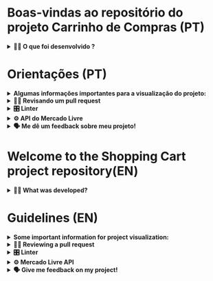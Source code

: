 # Boas-vindas ao repositório do projeto Carrinho de Compras (PT)

<details>
  <summary><strong>👨‍💻 O que foi desenvolvido ?</strong></summary><br />

**carrinho de compras** totalmente dinâmico! 🛒

Para isso, foi consuido dados diretamente de uma **API!** 🤩

E não para por aí! 🤩

Nesse projeto foi colocado em prática o desenvolvimento orientado a testes, o famoso TDD (Test Driven Development)! Que ajuda a garantir um código de qualidade, percebendo os casos de uso da sua aplicação e garantindo que ela está funcionando da maneira correta! 🚀

</details>


# Orientações (PT)

<details>
  <summary><strong>Algumas informações importantes para a visualização do projeto:</strong></summary><br />

1. Clone o repositório

- `git clone git@github.com:tryber/sd-028-b-project-shopping-cart.git`.
- Entre na pasta do repositório que você acabou de clonar:
  - `cd sd-028-b-project-shopping-cart`

2. Instale as dependências e inicialize o projeto

- Instale as dependências:
  - `npm install`

3. Para a visualização do Código:
  - `digite no terminal "npm start"`

4. Para rodar os testes:
  - `digite no terminal "npm run test"`

</details>

<details>
  <summary><strong>🕵🏿 Revisando um pull request</strong></summary><br />

  Caso queira deixar um Code Review eu vou adorar, fique a vontade!

</details>

<details>
  <summary><strong>🎛 Linter</strong></summary><br />

Para garantir a qualidade do código, foi utilizado neste projeto os linters `ESLint` e `Stylelint`.
Assim o código estará alinhado com as boas práticas de desenvolvimento, sendo mais legível
e de fácil manutenção!
</details>

<details>
<summary><strong>⚙️ API do Mercado Livre</strong></summary><br />

Foi utilizado nesse projeto a API do Mercado Livre, que traz uma lista de produtos.

</details>

  <details>
    <summary><strong>🗣 Me dê um feedback sobre meu projeto!</strong></summary> <br />

  e-mail: brunagimenez97@gmail.com
  phone.:+55(11)99244-4728

  </details> 


# Welcome to the Shopping Cart project repository(EN)

<details>
  <summary><strong>👨‍💻 What was developed?</strong></summary><br />

A fully dynamic **shopping cart!** 🛒

To accomplish this, data was obtained directly from an **API!** 🤩

But that's not all! 🤩

This project put into practice test-driven development, or TDD! This helps ensure high-quality code by identifying use cases for the application and ensuring that it is working correctly! 🚀

</details>


# Guidelines (EN)
<details>
  <summary><strong>Some important information for project visualization:</strong></summary><br />

1. Clone the repository:

- `git clone git@github.com:tryber/sd-028-b-project-shopping-cart.git`.

- Access the repository folder you just cloned:
  - `cd sd-028-b-project-shopping-cart`

2. Install dependencies and initialize the project:

- Install dependencies:
  - `npm install`

3. To visualize the code:
  - `Type in the terminal: "npm start"`

4. To run the tests:
  - Type in the terminal: "npm run test"

</details>

<details>
  <summary><strong>🕵🏿 Reviewing a pull request</strong></summary><br />

If you want to do a Code Review, I'll be happy, feel free to do it!

</details>

<details>
  <summary><strong>🎛 Linter</strong></summary><br />
To ensure the code quality, this project uses the linters ESLint and Stylelint. This way, the code will be aligned with good development practices, being more readable and easy to maintain!
</details>

<details>
<summary><strong>⚙️ Mercado Livre API</strong></summary><br />

This project uses the Mercado Livre API, which provides a product list.

</details>

  <details>
    <summary><strong>🗣 Give me feedback on my project!</strong></summary> <br />
    
e-mail: brunagimenez97@gmail.com
phone.:+55(11)99244-4728

  </details>